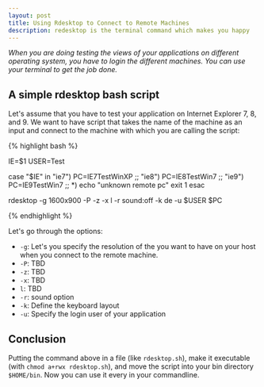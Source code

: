 ```yaml
---
layout: post
title: Using Rdesktop to Connect to Remote Machines
description: redesktop is the terminal command which makes you happy
---
```

*When you are doing testing the views of your applications on different operating system, you have to login the
different
machines. You can use your terminal to get the job done.*


## A simple rdesktop bash script

Let's assume that you have to test your application on Internet Explorer 7, 8, and 9. We want to have script that takes
the name of the machine as an input and connect to the machine with which you are calling the script:


{% highlight bash %}

IE=$1
USER=Test

case "$IE" in
 "ie7")
  PC=IE7TestWinXP
  ;;
 "ie8")
  PC=IE8TestWin7
  ;;
 "ie9")
  PC=IE9TestWin7
  ;;
 *)
  echo "unknown remote pc"
  exit 1
esac

rdesktop -g 1600x900 -P -z -x l -r sound:off -k de -u $USER $PC

{% endhighlight %}


Let's go through the options:


- `-g`: Let's you specify the resolution of the you want to have on your host when you connect to the remote
machine.
- `-P`: TBD
- `-z`: TBD
- `-x`: TBD
- `l`: TBD
- `-r`: sound option
- `-k`: Define the keyboard layout
- `-u`: Specify the login user of your application


## Conclusion

Putting the command above in a file (like `rdesktop.sh`), make it executable (with `chmod a+rwx rdesktop.sh`), and move
the script into your bin directory `$HOME/bin`. Now you can use it every in your commandline.


